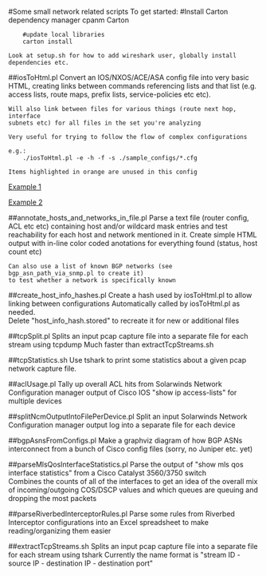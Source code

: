 #Some small network related scripts
	To get started:
		#Install Carton dependency manager
		cpanm Carton

		#update local libraries
		carton install    

	Look at setup.sh for how to add wireshark user, globally install 
	dependencies etc.

##iosToHtml.pl
	Convert an IOS/NXOS/ACE/ASA config file into very basic HTML, creating links 
	between commands referencing lists and that list (e.g. access lists, 
	route maps, prefix lists, service-policies etc etc).
	
	Will also link between files for various things (route next hop, interface
	subnets etc) for all files in the set you're analyzing

	Very useful for trying to follow the flow of complex configurations

	e.g.:
		./iosToHtml.pl -e -h -f -s ./sample_configs/*.cfg
		
	Items highlighted in orange are unused in this config
	
[Example 1](http://htmlpreview.github.com/?https://github.com/jlmcgraw/networkUtilities/blob/master/ios_to_html_examp;es/html_test_case_1.cfg.html)
	
[Example 2](http://htmlpreview.github.com/?https://github.com/jlmcgraw/networkUtilities/blob/master/ios_to_html_examp;es/html_test_case_10.cfg.html)

##annotate_hosts_and_networks_in_file.pl
	Parse a text file (router config, ACL etc etc) containing host and/or 
	wildcard mask entries and test reachability for each host and network 
	mentioned in it.  Create simple HTML output with in-line color coded 
	anotations for everything found (status, host count etc)

	Can also use a list of known BGP networks (see bgp_asn_path_via_snmp.pl to create it) 
	to test whether a network is specifically known 

##create_host_info_hashes.pl
	Create a hash used by iosToHtml.pl to allow linking between configurations
	Automatically called by iosToHtml.pl as needed.  
	Delete "host_info_hash.stored" to recreate it for new or additional files

##tcpSplit.pl
	Splits an input pcap capture file into a separate file for each stream using
	tcpdump
	Much faster than extractTcpStreams.sh

##tcpStatistics.sh
	Use tshark to print some statistics about a given pcap network capture file.
	
##aclUsage.pl
	Tally up overall ACL hits from Solarwinds Network Configuration manager 
	output of Cisco IOS "show ip access-lists" for multiple devices

##splitNcmOutputIntoFilePerDevice.pl
	Split an input Solarwinds Network Configuration manager output log into a 
	separate file for each device
        
##bgpAsnsFromConfigs.pl
	Make a graphviz diagram of how BGP ASNs interconnect from a bunch of Cisco 
	config files (sorry, no Juniper etc. yet)

##parseMlsQosInterfaceStatistics.pl
	Parse the output of "show mls qos interface statistics" from a Cisco Catalyst
	 3560/3750 switch	
	Combines the counts of all of the interfaces to get an idea of the overall
	 mix of incoming/outgoing COS/DSCP values and which queues are queuing and 
   	 dropping the most packets

##parseRiverbedInterceptorRules.pl
	Parse some rules from Riverbed Interceptor configurations into an Excel 
	spreadsheet to make reading/organizing them easier


##extractTcpStreams.sh
	Splits an input pcap capture file into a separate file for each stream using tshark
	Currently the name format is "stream ID - source IP - destination IP - destination port"
